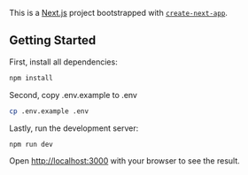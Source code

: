 This is a [Next.js](https://nextjs.org) project bootstrapped with [`create-next-app`](https://nextjs.org/docs/app/api-reference/cli/create-next-app).

## Getting Started

First, install all dependencies:

```bash
npm install
```

Second, copy .env.example to .env

```bash
cp .env.example .env
```

Lastly, run the development server:

```bash
npm run dev
```

Open [http://localhost:3000](http://localhost:3000) with your browser to see the result.
